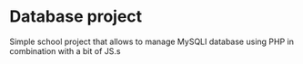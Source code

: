 # Database project

Simple school project that allows to manage MySQLI database using PHP in combination with a bit of JS.s
